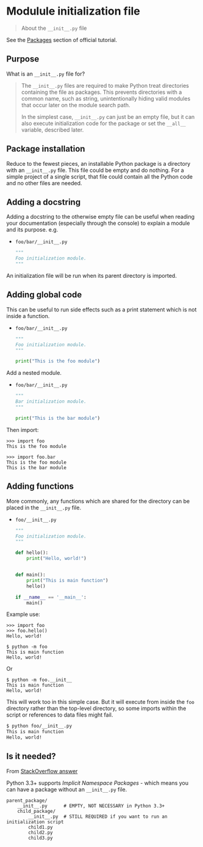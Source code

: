 # Modulule initialization file
> About the `__init__.py` file

See the [Packages](https://docs.python.org/3/tutorial/modules.html#packages) section of official tutorial.


## Purpose

What is an `__init__.py` file for?

> The `__init__.py` files are required to make Python treat directories containing the file as packages. This prevents directories with a common name, such as string, unintentionally hiding valid modules that occur later on the module search path.
>
> In the simplest case, `__init__.py` can just be an empty file, but it can also execute initialization code for the package or set the `__all__` variable, described later.


## Package installation

Reduce to the fewest pieces, an installable Python package is a directory with an `__init__.py` file. This file could be empty and do nothing. For a simple project of a single script, that file could contain all the Python code and no other files are needed.


## Adding a docstring

Adding a docstring to the otherwise empty file can be useful when reading your documentation (especially through the console) to explain a module and its purpose. e.g.

- `foo/bar/__init__.py`
    ```python
    """
    Foo initialization module.
    """

    ```

An initialization file will be run when its parent directory is imported.


## Adding global code

This can be useful to run side effects such as a print statement which is not inside a function.

- `foo/bar/__init__.py`
    ```python
    """
    Foo initialization module.
    """

    print("This is the foo module")
    ```

Add a nested module.

- `foo/bar/__init__.py`
    ```python
    """
    Bar initialization module.
    """

    print("This is the bar module")
    ```


Then import:

```
>>> import foo
This is the foo module
```

```
>>> import foo.bar
This is the foo module
This is the bar module
```


## Adding functions

More commonly, any functions which are shared for the directory can be placed in the `__init__.py` file.

- `foo/__init__.py`
    ```python
    """
    Foo initialization module.
    """

    def hello():
        print("Hello, world!")


    def main():
        print("This is main function")
        hello()

    if __name__ == '__main__':
        main()
    ```

Example use:

```
>>> import foo
>>> foo.hello()
Hello, world!
```

```
$ python -m foo
This is main function
Hello, world!
```

Or

```
$ python -m foo.__init__
This is main function
Hello, world!
```

This will work too in this simple case. But it will execute from inside the `foo` directory rather than the top-level directory, so some imports within the script or references to data files might fail.

```sh
$ python foo/__init__.py
This is main function
Hello, world!
```

## Is it needed?

From [StackOverflow answer](https://stackoverflow.com/questions/37139786/is-init-py-not-required-for-packages-in-python-3-3)

Python 3.3+ supports *Implicit Namespace Packages* - which means you can have a package without an `__init__.py` file.

```
parent_package/
    __init__.py      # EMPTY, NOT NECESSARY in Python 3.3+
    child_package/
        __init__.py  # STILL REQUIRED if you want to run an initialization script
        child1.py
        child2.py
        child3.py
```
